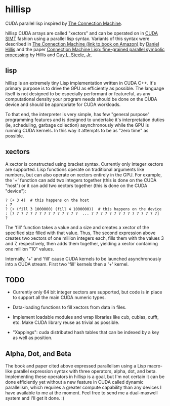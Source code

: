 # hillisp

CUDA parallel lisp inspired by [The Connection
Machine](https://en.wikipedia.org/wiki/Connection_Machine).

hillisp CUDA arrays are called "xectors" and can be operated on in
[CUDA
SIMT](https://en.wikipedia.org/wiki/Single_instruction,_multiple_threads)
fashion using a parallel lisp syntax.  Variants of this syntax were
described in [The Connection Machine (link to book on
Amazon)](http://www.amazon.com/The-Connection-Machine-Artificial-Intelligence/dp/0262580977)
by [Daniel Hillis](https://en.wikipedia.org/wiki/Danny_Hillis) and the
paper [Connection Machine Lisp: fine-grained parallel symbolic
processing](http://dl.acm.org/citation.cfm?id=319870) by Hillis and
[Guy L. Steele, Jr.](https://en.wikipedia.org/wiki/Guy_L._Steele,_Jr.)


## lisp

hillisp is an extremely tiny Lisp implementation written in CUDA C++.
It's primary purpose is to drive the GPU as efficiently as possible.
The language itself is not designed to be especially performant or
featureful, as any computational density your program needs should be
done on the CUDA device and should be appropriate for CUDA workloads.  

To that end, the interpreter is very simple, has few "general purpose"
programming features and is designed to undertake it's interpretation
duties (ie, scheduling, garbage collection) asynchronously while the
GPU is running CUDA kernels.  In this way it attempts to be as "zero
time" as possible.

## xectors

A xector is constructed using bracket syntax.  Currently only integer
xectors are supported.  Lisp functions operate on traditional
arguments like numbers, but can also operate on xectors entirely in
the GPU.  For example, the '+' function can add two integers together
(this is done on the CUDA "host") or it can add two xectors together
(this is done on the CUDA "device"):

    ? (+ 3 4)  # this happens on the host
    : 7
    ? (+ (fill 3 1000000) (fill 4 1000000))  # this happens on the device
    : [7 7 7 7 7 7 7 7 7 7 7 7 7 7 7  ... 7 7 7 7 7 7 7 7 7 7 7 7 7 7 7]
    ? 

The 'fill' function takes a value and a size and creates a xector of
the specified size filled with that value.  Thus, The second
expression above creates two xectors of one million integers each,
fills them with the values 3 and 7, respectively, then adds them
together, yielding a xector containing one million "10" values.

Internally, '+' and 'fill' cause CUDA kernels to be launched
asynchronously into a CUDA stream.  First two 'fill' kernels then a
'+' kernel.

## TODO

  - Currently only 64 bit integer xectors are supported, but code is
    in place to support all the main CUDA numeric types.

  - Data-loading functions to fill xectors from data in files.

  - Implement loadable modules and wrap libraries like cub, cublas,
    cufft, etc.  Make CUDA library reuse as trivial as possible.

  - "Xappings": cuda distributed hash tables that can be indexed by a
    key as well as position.

## Alpha, Dot, and Beta

The book and paper cited above expressed parallelism using a Lisp
macro-like parallel expression syntax with three operators, alpha,
dot, and beta.  Implementing these operators in hillisp is a goal, but
I'm not certain it can be done efficiently yet without a new feature
in CUDA called dynamic parallelism, which requires a greater compute
capability than any devices I have available to me at the moment.
Feel free to send me a dual-maxwell system and I'll get it done. :)